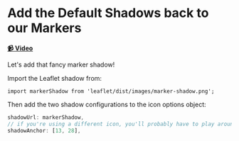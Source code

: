 # Add the Default Shadows back to our Markers

**[📹 Video](https://egghead.io/lessons/egghead-add-the-default-shadows-back-to-our-markers)**

Let's add that fancy marker shadow!

Import the Leaflet shadow from:

`import markerShadow from 'leaflet/dist/images/marker-shadow.png';`

Then add the two shadow configurations to the icon options object:

```js
shadowUrl: markerShadow,
// if you're using a different icon, you'll probably have to play around with the values a bit to get it right
shadowAnchor: [13, 28],
```
